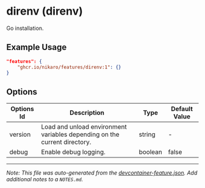 
# direnv (direnv)

Go installation.

## Example Usage

```json
"features": {
    "ghcr.io/nikaro/features/direnv:1": {}
}
```

## Options

| Options Id | Description | Type | Default Value |
|-----|-----|-----|-----|
| version | Load and unload environment variables depending on the current directory. | string | - |
| debug | Enable debug logging. | boolean | false |



---

_Note: This file was auto-generated from the [devcontainer-feature.json](https://github.com/nikaro/features/blob/main/src/direnv/devcontainer-feature.json).  Add additional notes to a `NOTES.md`._
